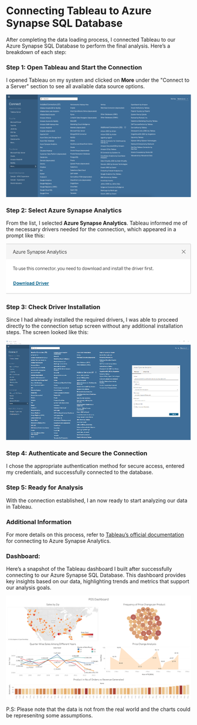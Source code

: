 # Connecting Tableau to Azure Synapse SQL Database

After completing the data loading process, I connected Tableau to our Azure Synapse SQL Database to perform the final analysis. Here’s a breakdown of each step:

### Step 1: Open Tableau and Start the Connection
I opened Tableau on my system and clicked on **More** under the "Connect to a Server" section to see all available data source options.

![Tableau source options](./img/Tableau%20Source%20Options.png)

### Step 2: Select Azure Synapse Analytics
From the list, I selected **Azure Synapse Analytics**. Tableau informed me of the necessary drivers needed for the connection, which appeared in a prompt like this:

![Tableau Driver Requirement](./img/Tableau%20Driver%20Requirement.png)

### Step 3: Check Driver Installation
Since I had already installed the required drivers, I was able to proceed directly to the connection setup screen without any additional installation steps. The screen looked like this:

![Tableau Source Connection](./img/Tableau%20Source%20Connection.png)

### Step 4: Authenticate and Secure the Connection
I chose the appropriate authentication method for secure access, entered my credentials, and successfully connected to the database.

### Step 5: Ready for Analysis
With the connection established, I an now ready to start analyzing our data in Tableau.

### Additional Information
For more details on this process, refer to [Tableau’s official documentation](https://help.tableau.com/current/pro/desktop/en-us/examples_azure_sql_dw.htm) for connecting to Azure Synapse Analytics. 

### Dashboard:

Here’s a snapshot of the Tableau dashboard I built after successfully connecting to our Azure Synapse SQL Database. This dashboard provides key insights based on our data, highlighting trends and metrics that support our analysis goals.

![Tableau Dashboard](./img/Dashboard%201.png)

P.S: Please note that the data is not from the real world and the charts could be represenitng some assumptions.
